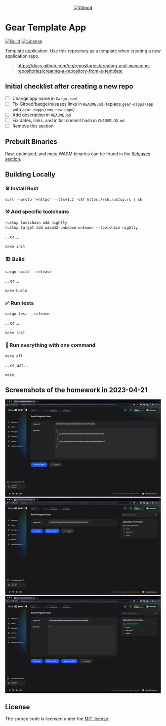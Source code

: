 <p align="center">
  <a href="https://gitpod.io/#https://github.com/gear-dapps/app" target="_blank">
    <img src="https://gitpod.io/button/open-in-gitpod.svg" width="240" alt="Gitpod">
  </a>
</p>

# Gear Template App

[![Build][build_badge]][build_href]
[![License][lic_badge]][lic_href]

[build_badge]: https://img.shields.io/github/actions/workflow/status/gear-dapps/app/build.yml?label=Build
[build_href]: https://github.com/gear-dapps/app/actions/workflows/build.yml

[lic_badge]: https://img.shields.io/badge/License-MIT-success
[lic_href]: https://github.com/gear-dapps/app/blob/master/LICENSE

<!-- Description starts here -->

Template application. Use this repository as a template when creating a new application repo.

> https://docs.github.com/en/repositories/creating-and-managing-repositories/creating-a-repository-from-a-template

<!-- End of description -->

## Initial checklist after creating a new repo

- [ ] Change app name in `Cargo.toml`
- [ ] Fix Gitpod/badge/releases links in `README.md` (replace `gear-dapps/app` with `gear-dapps/<my-new-app>`)
- [ ] Add description in `README.md`
- [ ] Fix dates, links, and initial commit hash in `CHANGELOG.md`
- [ ] Remove this section

## Prebuilt Binaries

Raw, optimized, and meta WASM binaries can be found in the [Releases section](https://github.com/gear-dapps/app/releases).

## Building Locally

### ⚙️ Install Rust

```shell
curl --proto '=https' --tlsv1.2 -sSf https://sh.rustup.rs | sh
```

### ⚒️ Add specific toolchains

```shell
rustup toolchain add nightly
rustup target add wasm32-unknown-unknown --toolchain nightly
```

... or ...

```shell
make init
```

### 🏗️ Build

```shell
cargo build --release
```

... or ...

```shell
make build
```

### ✅ Run tests

```shell
cargo test --release
```

... or ...

```shell
make test
```

### 🚀 Run everything with one command

```shell
make all
```

... or just ...

```shell
make
```
## Screenshots of the homework in 2023-04-21
![screenshot of the app](./pics/contract_all.png)
![screenshot of the app](./pics/counts1.png)
![screenshot of the app](./pics/counts2.png)
## License

The source code is licensed under the [MIT license](LICENSE).
